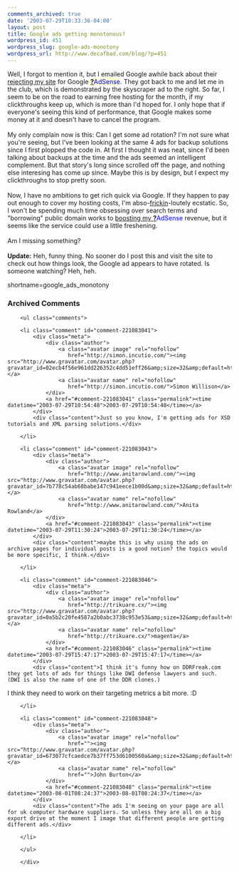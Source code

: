 ```yaml
---
comments_archived: true
date: '2003-07-29T10:33:36-04:00'
layout: post
title: Google ads getting monotonous?
wordpress_id: 451
wordpress_slug: google-ads-monotony
wordpress_url: http://www.decafbad.com/blog/?p=451
---
```

Well, I forgot to mention it, but I emailed Google awhile back about their
<a href="http://www.decafbad.com/blog/geek/adsense_no.html" target="_top">rejecting my site</a> for
Google <span style='background : #FFFFCE;'><a href="http://www.decafbad.com/twiki/bin/edit/Main/AdSense?topicparent=Main.FilterData"><b>?</b></a><font color="#0000FF">AdSense</font></span>.  They got back to me and let me in the club, which is
demonstrated by the skyscraper ad to the right.  So far, I seem to be on the
road to earning free hosting for the month, if my clickthroughs keep up,
which is more than I'd hoped for.  I only hope that if everyone's seeing this
kind of performance, that Google makes some money at it and doesn't have to
cancel the program.
<br /><br />
My only complain now is this:  Can I get some ad rotation?  I'm not sure what
you're seeing, but I've been looking at the same 4 ads for backup solutions
since I first plopped the code in.  At first I thought it was neat, since
I'd been talking about backups at the time and the ads seemed an intelligent
complement.  But that story's long since scrolled off the page, and nothing
else interesing has come up since.  Maybe this is by design, but I expect
my clickthroughs to stop pretty soon.
<br /><br />
Now, I have no ambitions to get rich quick via Google.  If they happen to
pay out enough to cover my hosting costs, I'm abso-<a href="http://www.tbray.org/ongoing/When/200x/2003/07/26/NastyNeologo" target="_top">frickin</a>-loutely
ecstatic.  So, I won't be spending
much time obsessing over search terms and "borrowing" public domain works to
<a href="http://www.associateprograms.com/search/adsense.shtml" target="_top">boosting my <span style='background : #FFFFCE;'><a href="http://www.decafbad.com/twiki/bin/edit/Main/AdSense?topicparent=Main.FilterData"><b>?</b></a><font color="#0000FF">AdSense</font></span> revenue</a>,
but it seems like the service could use a little freshening.
<br /><br />
Am I missing something?
<br /><br />
<strong>Update:</strong> Heh, funny thing.  No sooner do I post this and visit the site to
check out how things look, the Google ad appears to have rotated.
Is someone watching?  Heh, heh.
<!--more-->
shortname=google_ads_monotony

<div id="comments" class="comments archived-comments">
            <h3>Archived Comments</h3>
            
        <ul class="comments">
            
        <li class="comment" id="comment-221083041">
            <div class="meta">
                <div class="author">
                    <a class="avatar image" rel="nofollow" 
                       href="http://simon.incutio.com/"><img src="http://www.gravatar.com/avatar.php?gravatar_id=02ecb4f56e961dd226352c4dd51eff26&amp;size=32&amp;default=http://mediacdn.disqus.com/1320279820/images/noavatar32.png"/></a>
                    <a class="avatar name" rel="nofollow" 
                       href="http://simon.incutio.com/">Simon Willison</a>
                </div>
                <a href="#comment-221083041" class="permalink"><time datetime="2003-07-29T10:54:48">2003-07-29T10:54:48</time></a>
            </div>
            <div class="content">Just so you know, I'm getting ads for XSD tutorials and XML parsing solutions.</div>
            
        </li>
    
        <li class="comment" id="comment-221083043">
            <div class="meta">
                <div class="author">
                    <a class="avatar image" rel="nofollow" 
                       href="http://www.anitarowland.com/"><img src="http://www.gravatar.com/avatar.php?gravatar_id=7b778c54ab68babe147c941eece1b00d&amp;size=32&amp;default=http://mediacdn.disqus.com/1320279820/images/noavatar32.png"/></a>
                    <a class="avatar name" rel="nofollow" 
                       href="http://www.anitarowland.com/">Anita Rowland</a>
                </div>
                <a href="#comment-221083043" class="permalink"><time datetime="2003-07-29T11:30:24">2003-07-29T11:30:24</time></a>
            </div>
            <div class="content">maybe this is why using the ads on archive pages for individual posts is a good notion? the topics would be more specific, I think.</div>
            
        </li>
    
        <li class="comment" id="comment-221083046">
            <div class="meta">
                <div class="author">
                    <a class="avatar image" rel="nofollow" 
                       href="http://trikuare.cx/"><img src="http://www.gravatar.com/avatar.php?gravatar_id=0a5b2c20fe4587a2b0abc3738c953e53&amp;size=32&amp;default=http://mediacdn.disqus.com/1320279820/images/noavatar32.png"/></a>
                    <a class="avatar name" rel="nofollow" 
                       href="http://trikuare.cx/">magenta</a>
                </div>
                <a href="#comment-221083046" class="permalink"><time datetime="2003-07-29T15:47:17">2003-07-29T15:47:17</time></a>
            </div>
            <div class="content">I think it's funny how on DDRFreak.com they get lots of ads for things like DWI defense lawyers and such.  (DWI is also the name of one of the DDR clones.)

I think they need to work on their targeting metrics a bit more. :D</div>
            
        </li>
    
        <li class="comment" id="comment-221083048">
            <div class="meta">
                <div class="author">
                    <a class="avatar image" rel="nofollow" 
                       href=""><img src="http://www.gravatar.com/avatar.php?gravatar_id=673077cfcaedce7b37ff753d6100560a&amp;size=32&amp;default=http://mediacdn.disqus.com/1320279820/images/noavatar32.png"/></a>
                    <a class="avatar name" rel="nofollow" 
                       href="">John Burton</a>
                </div>
                <a href="#comment-221083048" class="permalink"><time datetime="2003-08-01T08:24:37">2003-08-01T08:24:37</time></a>
            </div>
            <div class="content">The ads I'm seeing on your page are all for uk computer hardware suppliers. So unless they are all on a big export drive at the moment I image that different people are getting different ads.</div>
            
        </li>
    
        </ul>
    
        </div>
    